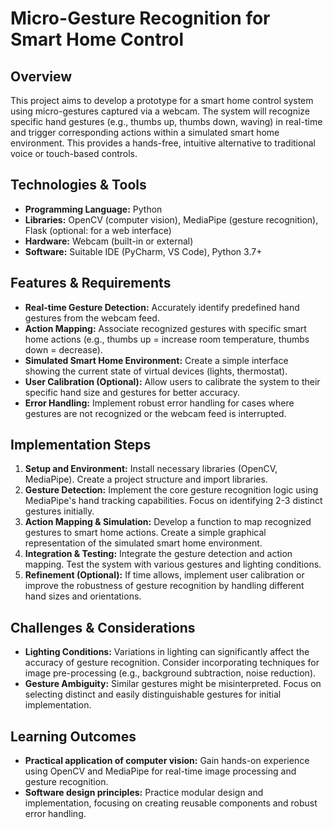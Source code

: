 # Micro-Gesture Recognition for Smart Home Control

## Overview

This project aims to develop a prototype for a smart home control system using micro-gestures captured via a webcam.  The system will recognize specific hand gestures (e.g., thumbs up, thumbs down, waving) in real-time and trigger corresponding actions within a simulated smart home environment. This provides a hands-free, intuitive alternative to traditional voice or touch-based controls.

## Technologies & Tools

* **Programming Language:** Python
* **Libraries:** OpenCV (computer vision), MediaPipe (gesture recognition),  Flask (optional: for a web interface)
* **Hardware:** Webcam (built-in or external)
* **Software:**  Suitable IDE (PyCharm, VS Code), Python 3.7+

## Features & Requirements

- **Real-time Gesture Detection:**  Accurately identify predefined hand gestures from the webcam feed.
- **Action Mapping:**  Associate recognized gestures with specific smart home actions (e.g., thumbs up = increase room temperature, thumbs down = decrease).
- **Simulated Smart Home Environment:**  Create a simple interface showing the current state of virtual devices (lights, thermostat).
- **User Calibration (Optional):** Allow users to calibrate the system to their specific hand size and gestures for better accuracy.
- **Error Handling:** Implement robust error handling for cases where gestures are not recognized or the webcam feed is interrupted.

## Implementation Steps

1. **Setup and Environment:** Install necessary libraries (OpenCV, MediaPipe). Create a project structure and import libraries.
2. **Gesture Detection:** Implement the core gesture recognition logic using MediaPipe's hand tracking capabilities. Focus on identifying 2-3 distinct gestures initially.
3. **Action Mapping & Simulation:** Develop a function to map recognized gestures to smart home actions. Create a simple graphical representation of the simulated smart home environment.
4. **Integration & Testing:** Integrate the gesture detection and action mapping. Test the system with various gestures and lighting conditions.
5. **Refinement (Optional):** If time allows, implement user calibration or improve the robustness of gesture recognition by handling different hand sizes and orientations.

## Challenges & Considerations

- **Lighting Conditions:**  Variations in lighting can significantly affect the accuracy of gesture recognition.  Consider incorporating techniques for image pre-processing (e.g., background subtraction, noise reduction).
- **Gesture Ambiguity:**  Similar gestures might be misinterpreted.  Focus on selecting distinct and easily distinguishable gestures for initial implementation.

## Learning Outcomes

- **Practical application of computer vision:**  Gain hands-on experience using OpenCV and MediaPipe for real-time image processing and gesture recognition.
- **Software design principles:**  Practice modular design and implementation, focusing on creating reusable components and robust error handling.

